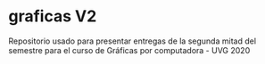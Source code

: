 # graficas V2

Repositorio usado para presentar entregas de la segunda mitad del semestre para el curso de Gráficas por computadora - UVG 2020